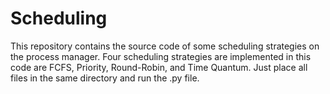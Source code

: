 # Scheduling
This repository contains the source code of some scheduling strategies on the process manager. Four scheduling strategies are implemented in this code are FCFS, Priority, Round-Robin, and Time Quantum. Just place all files in the same directory and run the .py file.
